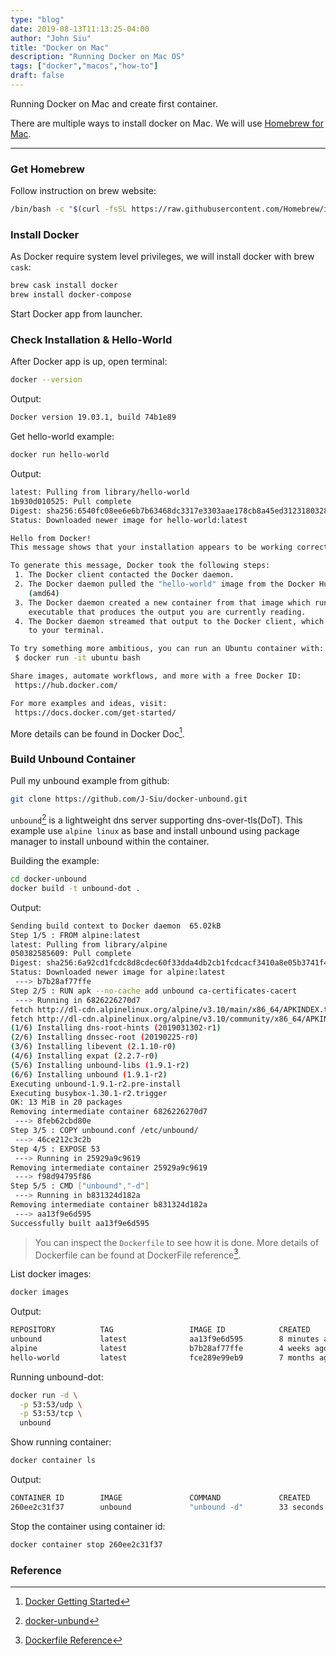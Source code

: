 ```yaml
---
type: "blog"
date: 2019-08-13T11:13:25-04:00
author: "John Siu"
title: "Docker on Mac"
description: "Running Docker on Mac OS"
tags: ["docker","macos","how-to"]
draft: false
---
```

Running Docker on Mac and create first container.
<!--more-->
There are multiple ways to install docker on Mac. We will use [Homebrew for Mac](https://brew.sh/).

---

### Get Homebrew

Follow instruction on brew website:

```sh
/bin/bash -c "$(curl -fsSL https://raw.githubusercontent.com/Homebrew/install/master/install.sh)"
```

### Install Docker

As Docker require system level privileges, we will install docker with brew `cask`:

```sh
brew cask install docker
brew install docker-compose
```

Start Docker app from launcher.

### Check Installation & Hello-World

After Docker app is up, open terminal:

```sh
docker --version
```

Output:

```sh
Docker version 19.03.1, build 74b1e89
```

Get hello-world example:

```sh
docker run hello-world
```

Output:

```sh
latest: Pulling from library/hello-world
1b930d010525: Pull complete
Digest: sha256:6540fc08ee6e6b7b63468dc3317e3303aae178cb8a45ed3123180328bcc1d20f
Status: Downloaded newer image for hello-world:latest

Hello from Docker!
This message shows that your installation appears to be working correctly.

To generate this message, Docker took the following steps:
 1. The Docker client contacted the Docker daemon.
 2. The Docker daemon pulled the "hello-world" image from the Docker Hub.
    (amd64)
 3. The Docker daemon created a new container from that image which runs the
    executable that produces the output you are currently reading.
 4. The Docker daemon streamed that output to the Docker client, which sent it
    to your terminal.

To try something more ambitious, you can run an Ubuntu container with:
 $ docker run -it ubuntu bash

Share images, automate workflows, and more with a free Docker ID:
 https://hub.docker.com/

For more examples and ideas, visit:
 https://docs.docker.com/get-started/
```

More details can be found in Docker Doc[^1].

### Build Unbound Container

Pull my unbound example from github:

```sh
git clone https://github.com/J-Siu/docker-unbound.git
```

`unbound`[^2] is a lightweight dns server supporting dns-over-tls(DoT). This example use `alpine linux` as base and install unbound using package manager to install unbound within the container.

Building the example:

```sh
cd docker-unbound
docker build -t unbound-dot .
```

Output:

```sh
Sending build context to Docker daemon  65.02kB
Step 1/5 : FROM alpine:latest
latest: Pulling from library/alpine
050382585609: Pull complete
Digest: sha256:6a92cd1fcdc8d8cdec60f33dda4db2cb1fcdcacf3410a8e05b3741f44a9b5998
Status: Downloaded newer image for alpine:latest
 ---> b7b28af77ffe
Step 2/5 : RUN apk --no-cache add unbound ca-certificates-cacert
 ---> Running in 6826226270d7
fetch http://dl-cdn.alpinelinux.org/alpine/v3.10/main/x86_64/APKINDEX.tar.gz
fetch http://dl-cdn.alpinelinux.org/alpine/v3.10/community/x86_64/APKINDEX.tar.gz
(1/6) Installing dns-root-hints (2019031302-r1)
(2/6) Installing dnssec-root (20190225-r0)
(3/6) Installing libevent (2.1.10-r0)
(4/6) Installing expat (2.2.7-r0)
(5/6) Installing unbound-libs (1.9.1-r2)
(6/6) Installing unbound (1.9.1-r2)
Executing unbound-1.9.1-r2.pre-install
Executing busybox-1.30.1-r2.trigger
OK: 13 MiB in 20 packages
Removing intermediate container 6826226270d7
 ---> 8feb62cbd80e
Step 3/5 : COPY unbound.conf /etc/unbound/
 ---> 46ce212c3c2b
Step 4/5 : EXPOSE 53
 ---> Running in 25929a9c9619
Removing intermediate container 25929a9c9619
 ---> f98d94795f86
Step 5/5 : CMD ["unbound","-d"]
 ---> Running in b831324d182a
Removing intermediate container b831324d182a
 ---> aa13f9e6d595
Successfully built aa13f9e6d595
```

> You can inspect the `Dockerfile` to see how it is done. More details of Dockerfile can be found at DockerFile reference[^3].

List docker images:

```sh
docker images
```

Output:

```sh
REPOSITORY          TAG                 IMAGE ID            CREATED             SIZE
unbound             latest              aa13f9e6d595        8 minutes ago       13.1MB
alpine              latest              b7b28af77ffe        4 weeks ago         5.58MB
hello-world         latest              fce289e99eb9        7 months ago        1.84kB
```

Running unbound-dot:

```sh
docker run -d \
  -p 53:53/udp \
  -p 53:53/tcp \
  unbound
```

Show running container:

```sh
docker container ls
```

Output:

```sh
CONTAINER ID        IMAGE               COMMAND             CREATED             STATUS              PORTS                                    NAMES
260ee2c31f37        unbound             "unbound -d"        33 seconds ago      Up 31 seconds       0.0.0.0:53->53/tcp, 0.0.0.0:53->53/udp   brave_feistel
```

Stop the container using container id:

```sh
docker container stop 260ee2c31f37
```

### Reference

[^1]: [Docker Getting Started](https://docs.docker.com/get-started/)

[^2]: [docker-unbund](https://github.com/J-Siu/docker-unbound)

[^3]: [Dockerfile Reference](https://docs.docker.com/engine/reference/builder/)
